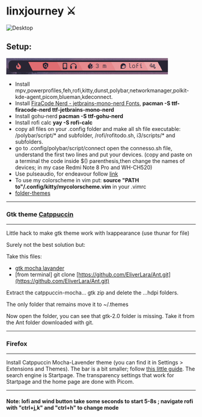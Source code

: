 # linxjourney ⚔️
![Desktop](unito.png)
## Setup: 
![Desktop](bar1.png)
* Install mpv,powerprofiles,feh,rofi,kitty,dunst,polybar,networkmanager,polkit-kde-agent,picom,blueman,kdeconnect.
* Install [FiraCode Nerd - jetbrains-mono-nerd Fonts](https://www.nerdfonts.com/font-downloads), **pacman -S ttf-firacode-nerd ttf-jetbrains-mono-nerd**
* Install gohu-nerd **pacman -S ttf-gohu-nerd**
* Install rofi calc **yay -S rofi-calc**
* copy all files on your .config folder and make all sh file executable: /polybar/script/* and subfolder, /rofi/rofitodo.sh, i3/scripts/* and subfolders.
* go to .config/polybar/script/connect open the connesso.sh file, understand the first two lines and put your devices. (copy and paste on a terminal the code inside $() parenthesis,then change the names of devices; in my case Redmi Note 8 Pro and WH-CH520)
* Use pulseaudio, for endeavour follow [link](https://discovery.endeavouros.com/audio/pulseaudio/2021/12/)
* To use my colorscheme in vim put:  **source "PATH to"/.config/kitty/mycolorscheme.vim** in your .vimrc
* [folder-themes](https://github.com/catppuccin/papirus-folders)

---
### Gtk theme [Catppuccin](https://aur.archlinux.org/packages/catppuccin-gtk-theme-mocha)
---
Little hack to make gtk theme work with lxappearance (use thunar for file)

Surely not the best solution but:

Take this files:

* [gtk mocha lavander](https://github.com/catppuccin/gtk/releases/download/v1.0.2/catppuccin-mocha-lavender-standard+default.zip)
* \[from terminal\] git clone [https://github.com/EliverLara/Ant.git](https://github.com/EliverLara/Ant.git)

Extract the catppuccin-mocha... gtk zip and delete the ...hdpi folders.

The only folder that remains move it to \~/.themes

Now open the folder, you can see that gtk-2.0 folder is missing. Take it from the Ant folder downloaded with git.

---
### Firefox
---
Install Catppuccin Mocha-Lavender theme (you can find it in Settings > Extensions and Themes). The bar is a bit smaller; follow [this little guide](https://support.mozilla.org/bm/questions/1340443). The search engine is Startpage. The transparency settings that work for Startpage and the home page are done with Picom.

---
#### Note: lofi and wind button take some seconds to start 5-8s ; navigate rofi with "ctrl+j,k" and "ctrl+h" to change mode
